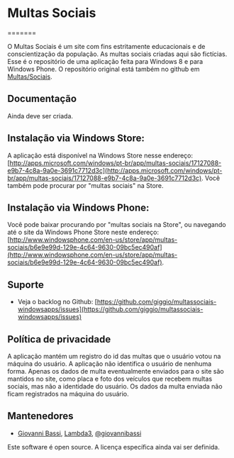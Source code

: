 ﻿# Multas Sociais
=======

O Multas Sociais é um site com fins estritamente educacionais e de conscientização da população. As multas sociais criadas aqui são fictícias.
Esse é o repositório de uma aplicação feita para Windows 8 e para Windows Phone. O repositório original está também no github em [Multas/Sociais](https://github.com/multas/sociais).

## Documentação

Ainda deve ser criada.

## Instalação via Windows Store:

A aplicação está disponível na Windows Store nesse endereço: [http://apps.microsoft.com/windows/pt-br/app/multas-sociais/17127088-e9b7-4c8a-9a0e-3691c7712d3c](http://apps.microsoft.com/windows/pt-br/app/multas-sociais/17127088-e9b7-4c8a-9a0e-3691c7712d3c). Você também pode procurar por "multas sociais" na Store.

## Instalação via Windows Phone:

Você pode baixar procurando por "multas sociais na Store", ou navegando até o site da Windows Phone Store neste endereço: [http://www.windowsphone.com/en-us/store/app/multas-sociais/b6e9e99d-129e-4c64-9630-09bc5ec490af](http://www.windowsphone.com/en-us/store/app/multas-sociais/b6e9e99d-129e-4c64-9630-09bc5ec490af).

## Suporte

* Veja o backlog no Github: [https://github.com/giggio/multassociais-windowsapps/issues](https://github.com/giggio/multassociais-windowsapps/issues)

## Política de privacidade

A aplicação mantém um registro do id das multas que o usuário votou na máquina do usuário. A aplicação não identifica o usuário de nenhuma forma. Apenas os dados de multa eventualmente enviados para o site são mantidos no site, como placa e foto dos veículos que recebem multas sociais, mas não a identidade do usuário. Os dados da multa enviada não ficam registrados na máquina do usuário.

## Mantenedores

* [Giovanni Bassi](http://blog.lambda3.com.br/L3/giovannibassi/), [Lambda3](http://www.lambda3.com.br), [@giovannibassi](http://twitter.com/giovannibassi)

Este software é open source. A licença específica ainda vai ser definida.